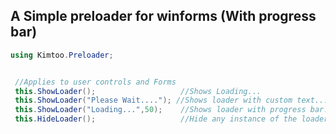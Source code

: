 ﻿## A Simple preloader for  winforms (With progress bar)

```cs
using Kimtoo.Preloader;
```


```cs

 //Applies to user controls and Forms
 this.ShowLoader();                   //Shows Loading...
 this.ShowLoader("Please Wait...."); //Shows loader with custom text...
 this.ShowLoader("Loading...",50);    //Shows loader with progress bar. (%)
 this.HideLoader();                   //Hide any instance of the loader 

```